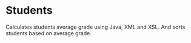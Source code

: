Students
========
Calculates students average grade using Java, XML and XSL. And sorts students based on average grade.
